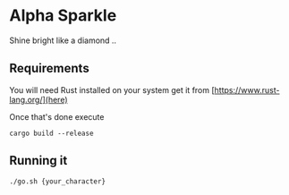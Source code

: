 # Alpha Sparkle

Shine bright like a diamond ..

## Requirements

You will need Rust installed on your system get it from [https://www.rust-lang.org/](here)

Once that's done execute

`cargo build --release`

## Running it

`./go.sh {your_character}`





